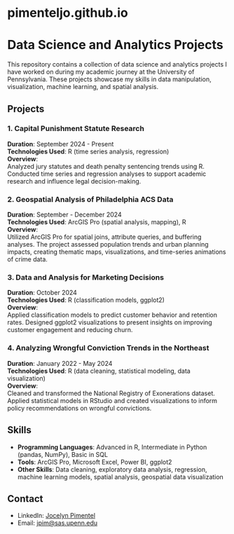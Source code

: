 # pimenteljo.github.io
# Data Science and Analytics Projects

This repository contains a collection of data science and analytics projects I have worked on during my academic journey at the University of Pennsylvania. These projects showcase my skills in data manipulation, visualization, machine learning, and spatial analysis.

## Projects

### 1. **Capital Punishment Statute Research**
   **Duration**: September 2024 - Present  
   **Technologies Used**: R (time series analysis, regression)  
   **Overview**:  
   Analyzed jury statutes and death penalty sentencing trends using R. Conducted time series and regression analyses to support academic research and influence legal decision-making.

### 2. **Geospatial Analysis of Philadelphia ACS Data**
   **Duration**: September - December 2024  
   **Technologies Used**: ArcGIS Pro (spatial analysis, mapping), R  
   **Overview**:  
   Utilized ArcGIS Pro for spatial joins, attribute queries, and buffering analyses. The project assessed population trends and urban planning impacts, creating thematic maps, visualizations, and time-series animations of crime data.

### 3. **Data and Analysis for Marketing Decisions**
   **Duration**: October 2024  
   **Technologies Used**: R (classification models, ggplot2)  
   **Overview**:  
   Applied classification models to predict customer behavior and retention rates. Designed ggplot2 visualizations to present insights on improving customer engagement and reducing churn.

### 4. **Analyzing Wrongful Conviction Trends in the Northeast**
   **Duration**: January 2022 - May 2024  
   **Technologies Used**: R (data cleaning, statistical modeling, data visualization)  
   **Overview**:  
   Cleaned and transformed the National Registry of Exonerations dataset. Applied statistical models in RStudio and created visualizations to inform policy recommendations on wrongful convictions.

## Skills

- **Programming Languages**: Advanced in R, Intermediate in Python (pandas, NumPy), Basic in SQL
- **Tools**: ArcGIS Pro, Microsoft Excel, Power BI, ggplot2
- **Other Skills**: Data cleaning, exploratory data analysis, regression, machine learning models, spatial analysis, geospatial data visualization

## Contact

- LinkedIn: [Jocelyn Pimentel](https://www.linkedin.com/in/jocelynpimentel/)
- Email: [jpim@sas.upenn.edu](mailto:jpim@sas.upenn.edu)
